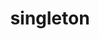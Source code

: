 ---
title: singleton
template: topic.jade
tags: [ register, application, instantiate ]
description:
links:
    Resources:
       "How to inject data into a controller?" : "http://discuss.emberjs.com/t/how-to-inject-data-into-a-controller/1612/2"
---